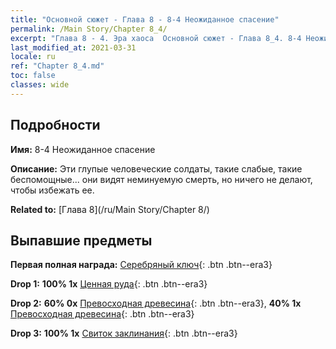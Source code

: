 ```yaml
---
title: "Основной сюжет - Глава 8 - 8-4 Неожиданное спасение"
permalink: /Main Story/Chapter 8_4/
excerpt: "Глава 8 - 4. Эра хаоса  Основной сюжет - Глава 8_4. 8-4 Неожиданное спасение"
last_modified_at: 2021-03-31
locale: ru
ref: "Chapter 8_4.md"
toc: false
classes: wide
---
```


## Подробности

 **Имя:** 8-4 Неожиданное спасение

 **Описание:** Эти глупые человеческие солдаты, такие слабые, такие беспомощные... они видят неминуемую смерть, но ничего не делают, чтобы избежать ее.

 **Related to:** [Глава 8](/ru/Main Story/Chapter 8/)

## Выпавшие предметы

 **Первая полная награда:** [Серебряный ключ](/ru/Items/con_693/){: .btn .btn--era3}

 **Drop 1:** **100% 1x** [Ценная руда](/ru/Items/mat_26/){: .btn .btn--era3}

 **Drop 2:** **60% 0x** [Превосходная древесина](/ru/Items/mat_20/){: .btn .btn--era3}, **40% 1x** [Превосходная древесина](/ru/Items/mat_20/){: .btn .btn--era3}

 **Drop 3:** **100% 1x** [Свиток заклинания](/ru/Items/con_694/){: .btn .btn--era3}

